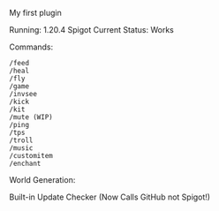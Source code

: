 My first plugin

Running: 1.20.4 Spigot
Current Status: Works

Commands:
 
    /feed
    /heal
    /fly
    /game
    /invsee
    /kick
    /kit
    /mute (WIP)
    /ping
    /tps
    /troll
    /music
    /customitem
    /enchant

World Generation:

Built-in Update Checker (Now Calls GitHub not Spigot!)
